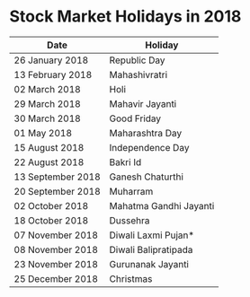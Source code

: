 # Stock Market Holidays in 2018

| Date              | Holiday                |
|-------------------|------------------------|
| 26 January 2018   | Republic Day           |
| 13 February 2018  | Mahashivratri          |
| 02 March 2018     | Holi                   |
| 29 March 2018     | Mahavir Jayanti        |
| 30 March 2018     | Good Friday            |
| 01 May 2018       | Maharashtra Day        |
| 15 August 2018    | Independence Day       |
| 22 August 2018    | Bakri Id               |
| 13 September 2018 | Ganesh Chaturthi       |
| 20 September 2018 | Muharram               |
| 02 October 2018   | Mahatma Gandhi Jayanti |
| 18 October 2018   | Dussehra               |
| 07 November 2018  | Diwali Laxmi Pujan*    |
| 08 November 2018  | Diwali Balipratipada   |
| 23 November 2018  | Gurunanak Jayanti      |
| 25 December 2018  | Christmas              |


